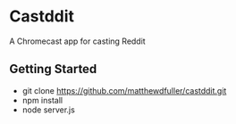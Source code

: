 # Castddit
A Chromecast app for casting Reddit

## Getting Started
- git clone https://github.com/matthewdfuller/castddit.git
- npm install
- node server.js
